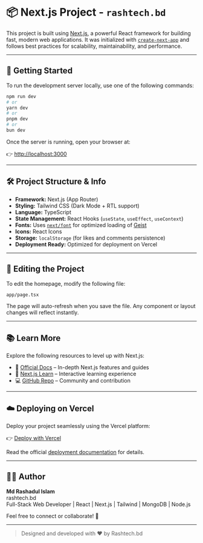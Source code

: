 # 📦 Next.js Project - `rashtech.bd`

This project is built using [Next.js](https://nextjs.org), a powerful React framework for building fast, modern web applications. It was initialized with [`create-next-app`](https://nextjs.org/docs/app/api-reference/cli/create-next-app) and follows best practices for scalability, maintainability, and performance.

---

## 🚀 Getting Started

To run the development server locally, use one of the following commands:

```bash
npm run dev
# or
yarn dev
# or
pnpm dev
# or
bun dev
```

Once the server is running, open your browser at:

👉 [http://localhost:3000](http://localhost:3000)

---

## 🛠 Project Structure & Info

- **Framework:** Next.js (App Router)
- **Styling:** Tailwind CSS (Dark Mode + RTL support)
- **Language:** TypeScript
- **State Management:** React Hooks (`useState`, `useEffect`, `useContext`)
- **Fonts:** Uses [`next/font`](https://nextjs.org/docs/app/building-your-application/optimizing/fonts) for optimized loading of [Geist](https://vercel.com/font)
- **Icons:** React Icons
- **Storage:** `localStorage` (for likes and comments persistence)
- **Deployment Ready:** Optimized for deployment on Vercel

---

## 🧪 Editing the Project

To edit the homepage, modify the following file:

```bash
app/page.tsx
```

The page will auto-refresh when you save the file. Any component or layout changes will reflect instantly.

---

## 📚 Learn More

Explore the following resources to level up with Next.js:

- 📘 [Official Docs](https://nextjs.org/docs) – In-depth Next.js features and guides
- 🧠 [Next.js Learn](https://nextjs.org/learn) – Interactive learning experience
- 💻 [GitHub Repo](https://github.com/vercel/next.js) – Community and contribution

---

## ☁️ Deploying on Vercel

Deploy your project seamlessly using the Vercel platform:

👉 [Deploy with Vercel](https://vercel.com/new?utm_medium=default-template&filter=next.js&utm_source=create-next-app&utm_campaign=create-next-app-readme)

Read the official [deployment documentation](https://nextjs.org/docs/app/building-your-application/deploying) for details.

---

## 👨‍💻 Author

**Md Rashadul Islam**  
rashtech.bd  
Full-Stack Web Developer | React | Next.js | Tailwind | MongoDB | Node.js

Feel free to connect or collaborate! 🚀

---

> Designed and developed with ❤️ by Rashtech.bd
